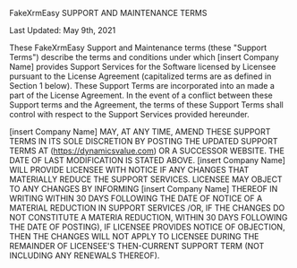 FakeXrmEasy SUPPORT AND MAINTENANCE TERMS

Last Updated: May 9th, 2021

These FakeXrmEasy Support and Maintenance terms (these "Support Terms") describe the terms and conditions under which [insert Company Name] provides Support Services for the Software licensed by Licensee pursuant to the License Agreement (capitalized terms are as defined in Section 1 below). These Support Terms are incorporated into an made a part of the License Agreement. In the event of a conflict between these Support terms and the Agreement, the terms of these Support Terms shall control with respect to the Support Services provided hereunder.

[insert Company Name] MAY, AT ANY TIME, AMEND THESE SUPPORT TERMS IN ITS SOLE DISCRETION BY POSTING THE UPDATED SUPPORT TERMS AT (https://dynamicsvalue.com) OR A SUCCESSOR WEBSITE. THE DATE OF LAST MODIFICATION IS STATED ABOVE. [insert Company Name] WILL PROVIDE LICENSEE WITH NOTICE IF ANY CHANGES THAT MATERIALLY REDUCE THE SUPPORT SERVICES. LICENSEE MAY OBJECT TO ANY CHANGES BY INFORMING [insert Company Name] THEREOF IN WRITING WITHIN 30 DAYS FOLLOWING THE DATE OF NOTICE OF A MATERIAL REDUCTION IN SUPPORT SERVICES /OR, IF THE CHANGES DO NOT CONSTITUTE A MATERIA REDUCTION, WITHIN 30 DAYS FOLLOWING THE DATE OF POSTING), IF LICENSEE PROVIDES NOTICE OF OBJECTION, THEN THE CHANGES WILL NOT APPLY TO LICENSEE DURING THE REMAINDER OF LICENSEE'S THEN-CURRENT SUPPORT TERM (NOT INCLUDING ANY RENEWALS THEREOF).


